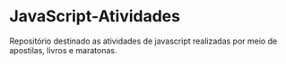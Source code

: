 # JavaScript-Atividades

Repositório destinado as atividades de javascript realizadas por meio de apostilas, livros e maratonas.
